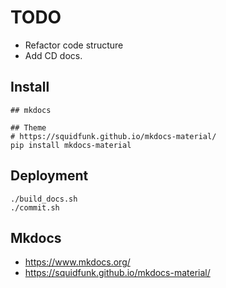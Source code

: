 
# TODO

* Refactor code structure
* Add CD docs.


## Install

```
## mkdocs

## Theme
# https://squidfunk.github.io/mkdocs-material/
pip install mkdocs-material
```



## Deployment

```
./build_docs.sh
./commit.sh
```


## Mkdocs

* https://www.mkdocs.org/
* https://squidfunk.github.io/mkdocs-material/